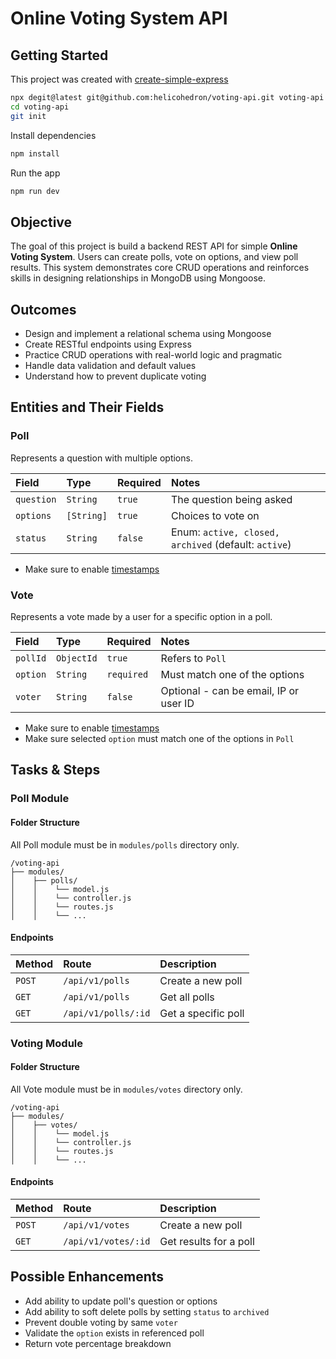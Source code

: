 # Online Voting System API

## Getting Started

This project was created with [create-simple-express](https://github.com/jayaregalinada/create-simple-express)

```sh
npx degit@latest git@github.com:helicohedron/voting-api.git voting-api
cd voting-api
git init
```

Install dependencies

```sh
npm install
```

Run the app

```sh
npm run dev
```

## Objective

The goal of this project is build a backend REST API for simple **Online Voting System**. Users can create polls, vote on options, and view poll results. This system demonstrates core CRUD operations and reinforces skills in designing relationships in MongoDB using Mongoose.

## Outcomes

- Design and implement a relational schema using Mongoose
- Create RESTful endpoints using Express
- Practice CRUD operations with real-world logic and pragmatic
- Handle data validation and default values
- Understand how to prevent duplicate voting

## Entities and Their Fields

### Poll

Represents a question with multiple options.

| Field      | Type       | Required | Notes                                                |
| :--------- | :--------- | :------- | :--------------------------------------------------- |
| `question` | `String`   | `true`   | The question being asked                             |
| `options`  | `[String]` | `true`   | Choices to vote on                                   |
| `status`   | `String`   | `false`  | Enum: `active, closed, archived` (default: `active`) |

- Make sure to enable [timestamps](https://mongoosejs.com/docs/timestamps.html)

### Vote

Represents a vote made by a user for a specific option in a poll.

| Field    | Type       | Required   | Notes                                  |
| :------- | :--------- | :--------- | :------------------------------------- |
| `pollId` | `ObjectId` | `true`     | Refers to `Poll`                       |
| `option` | `String`   | `required` | Must match one of the options          |
| `voter`  | `String`   | `false`    | Optional - can be email, IP or user ID |

- Make sure to enable [timestamps](https://mongoosejs.com/docs/timestamps.html)
- Make sure selected `option` must match one of the options in `Poll`

## Tasks & Steps

### Poll Module

#### Folder Structure

All Poll module must be in `modules/polls` directory only.

```
/voting-api
├── modules/
│    ├── polls/
│    │    └── model.js
│    │    └── controller.js
│    │    └── routes.js
│    │    └── ...
```

#### Endpoints

| Method | Route               | Description         |
| :----- | :------------------ | :------------------ |
| `POST` | `/api/v1/polls`     | Create a new poll   |
| `GET`  | `/api/v1/polls`     | Get all polls       |
| `GET`  | `/api/v1/polls/:id` | Get a specific poll |

### Voting Module

#### Folder Structure

All Vote module must be in `modules/votes` directory only.

```
/voting-api
├── modules/
│    ├── votes/
│    │    └── model.js
│    │    └── controller.js
│    │    └── routes.js
│    │    └── ...
```

#### Endpoints

| Method | Route               | Description            |
| :----- | :------------------ | :--------------------- |
| `POST` | `/api/v1/votes`     | Create a new poll      |
| `GET`  | `/api/v1/votes/:id` | Get results for a poll |

## Possible Enhancements

- Add ability to update poll's question or options
- Add ability to soft delete polls by setting `status` to `archived`
- Prevent double voting by same `voter`
- Validate the `option` exists in referenced poll
- Return vote percentage breakdown
